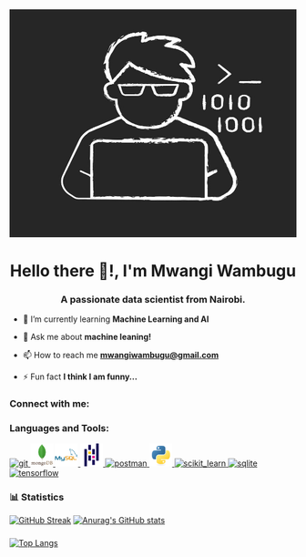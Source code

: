 
<img src="./avatar.jpg" alt="normal avatar" width="600" height="400">

<h1 align="center">Hello there 👋!, I'm Mwangi Wambugu</h1>
<h3 align="center">A passionate data scientist from Nairobi.</h3>

- 🌱 I’m currently learning **Machine Learning and AI**

- 💬 Ask me about **machine leaning!**

- 📫 How to reach me **mwangiwambugu@gmail.com**

- ⚡ Fun fact **I think I am funny...**

<h3 align="left">Connect with me:</h3>
<p align="left">
</p>

<h3 align="left">Languages and Tools:</h3>
<p align="left"> <a href="https://git-scm.com/" target="_blank" rel="noreferrer"> <img src="https://www.vectorlogo.zone/logos/git-scm/git-scm-icon.svg" alt="git" width="40" height="40"/> </a> <a href="https://www.mongodb.com/" target="_blank" rel="noreferrer"> <img src="https://raw.githubusercontent.com/devicons/devicon/master/icons/mongodb/mongodb-original-wordmark.svg" alt="mongodb" width="40" height="40"/> </a> <a href="https://www.mysql.com/" target="_blank" rel="noreferrer"> <img src="https://raw.githubusercontent.com/devicons/devicon/master/icons/mysql/mysql-original-wordmark.svg" alt="mysql" width="40" height="40"/> </a> <a href="https://pandas.pydata.org/" target="_blank" rel="noreferrer"> <img src="https://raw.githubusercontent.com/devicons/devicon/2ae2a900d2f041da66e950e4d48052658d850630/icons/pandas/pandas-original.svg" alt="pandas" width="40" height="40"/> </a> <a href="https://postman.com" target="_blank" rel="noreferrer"> <img src="https://www.vectorlogo.zone/logos/getpostman/getpostman-icon.svg" alt="postman" width="40" height="40"/> </a> <a href="https://www.python.org" target="_blank" rel="noreferrer"> <img src="https://raw.githubusercontent.com/devicons/devicon/master/icons/python/python-original.svg" alt="python" width="40" height="40"/> </a> <a href="https://scikit-learn.org/" target="_blank" rel="noreferrer"> <img src="https://upload.wikimedia.org/wikipedia/commons/0/05/Scikit_learn_logo_small.svg" alt="scikit_learn" width="40" height="40"/> </a> <a href="https://www.sqlite.org/" target="_blank" rel="noreferrer"> <img src="https://www.vectorlogo.zone/logos/sqlite/sqlite-icon.svg" alt="sqlite" width="40" height="40"/> </a> <a href="https://www.tensorflow.org" target="_blank" rel="noreferrer"> <img src="https://www.vectorlogo.zone/logos/tensorflow/tensorflow-icon.svg" alt="tensorflow" width="40" height="40"/> </a> </p>

### 📊 Statistics

[![GitHub Streak](https://github-readme-streak-stats.herokuapp.com?user=MwangiWambugu&theme=dark&hide_border=true)](https://git.io/streak-stats)
[![Anurag's GitHub stats](https://github-readme-stats.vercel.app/api?username=MwangiWambugu&theme=dark&hide_border=true)](https://github.com/anuraghazra/github-readme-stats)

### 
[![Top Langs](https://github-readme-stats.vercel.app/api/top-langs/?username=MwangiWambugu&layout=compact&theme=vision-friendly-dark)](https://github.com/anuraghazra/github-readme-stats)
